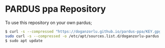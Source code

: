 # PARDUS ppa Repository

To use this repository on your own pardus;

```bash
$ curl -s --compressed "https://doganzorlu.github.io/pardus-ppa/KEY.gpg" | sudo apt-key add -
sudo curl -s --compressed -o /etc/apt/sources.list.d/doganzorlu-pardus.list "https://doganzorlu.github.io/pardus-ppa/doganzorlu-pardus.list"
$ sudo apt update
```